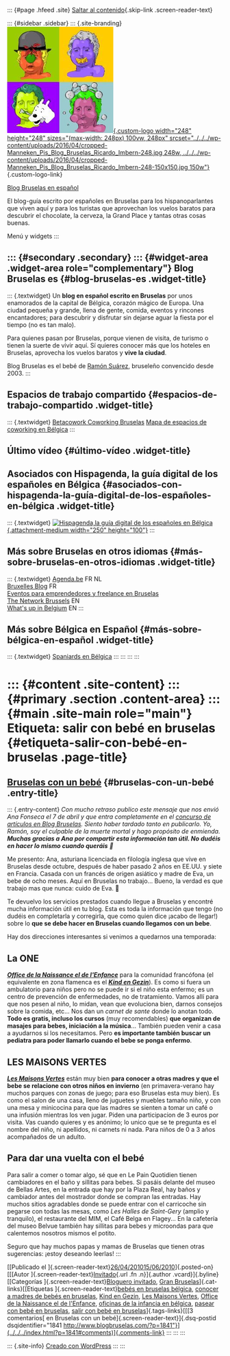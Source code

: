 ::: {#page .hfeed .site}
[Saltar al contenido](index.html#content){.skip-link
.screen-reader-text}

::: {#sidebar .sidebar}
::: {.site-branding}
[![](../../../wp-content/uploads/2016/04/cropped-Manneken_Pis_Blog_Bruselas_Ricardo_Imbern-248.jpg){.custom-logo
width="248" height="248" sizes="(max-width: 248px) 100vw, 248px"
srcset="../../../wp-content/uploads/2016/04/cropped-Manneken_Pis_Blog_Bruselas_Ricardo_Imbern-248.jpg 248w, ../../../wp-content/uploads/2016/04/cropped-Manneken_Pis_Blog_Bruselas_Ricardo_Imbern-248-150x150.jpg 150w"}](../../../index.html){.custom-logo-link}

[Blog Bruselas en español](../../../index.html)

El blog-guía escrito por españoles en Bruselas para los hispanoparlantes
que viven aquí y para los turistas que aprovechan los vuelos baratos
para descubrir el chocolate, la cerveza, la Grand Place y tantas otras
cosas buenas.

Menú y widgets
:::

::: {#secondary .secondary}
::: {#widget-area .widget-area role="complementary"}
Blog Bruselas es {#blog-bruselas-es .widget-title}
----------------

::: {.textwidget}
Un **blog en español escrito en Bruselas** por unos enamorados de la
capital de Bélgica, corazón mágico de Europa. Una ciudad pequeña y
grande, llena de gente, comida, eventos y rincones encantadores; para
descubrir y disfrutar sin dejarse aguar la fiesta por el tiempo (no es
tan malo).

Para quienes pasan por Bruselas, porque vienen de visita, de turismo o
tienen la suerte de vivir aquí. Sí quieres conocer más que los hoteles
en Bruselas, aprovecha los vuelos baratos y **vive la ciudad**.

Blog Bruselas es el bebé de [Ramón Suárez](http://www.ramonsuarez.com),
bruseleño convencido desde 2003.
:::

Espacios de trabajo compartido {#espacios-de-trabajo-compartido .widget-title}
------------------------------

::: {.textwidget}
[Betacowork Coworking Bruselas](http://www.betacowork.com) [Mapa de
espacios de coworking en Bélgica](http://coworkingbelgium.com)
:::

Último vídeo {#último-vídeo .widget-title}
------------

Asociados con Hispagenda, la guía digital de los españoles en Bélgica {#asociados-con-hispagenda-la-guía-digital-de-los-españoles-en-bélgica .widget-title}
---------------------------------------------------------------------

::: {.textwidget}
[![Hispagenda,la guía digital de los españoles en
Bélgica](../../../wp-content/uploads/2010/04/Hispagenda-250px.gif "Hispagenda, la guía digital de los españoles en Bélgica"){.attachment-medium
width="250" height="100"}](http://www.hispagenda.com)
:::

Más sobre Bruselas en otros idiomas {#más-sobre-bruselas-en-otros-idiomas .widget-title}
-----------------------------------

::: {.textwidget}
[Agenda.be](http://www.agenda.be) FR NL\
[Bruxelles Blog](http://www.bxlblog.be/) FR\
[Eventos para emprendedores y freelance en
Bruselas](http://www.betacowork.com/events/)\
[The Network
Brussels](http://groups.yahoo.com/group/TheNetworkBrussels/) EN\
[What\'s up in Belgium](http://www.whatsupin.be/) EN
:::

Más sobre Bélgica en Español {#más-sobre-bélgica-en-español .widget-title}
----------------------------

::: {.textwidget}
[Spaniards en Bélgica](http://www.spaniards.es/paises/belgica)
:::
:::
:::
:::

::: {#content .site-content}
::: {#primary .section .content-area}
::: {#main .site-main role="main"}
Etiqueta: salir con bebé en bruselas {#etiqueta-salir-con-bebé-en-bruselas .page-title}
====================================

[Bruselas con un bebé](../../../index.html?p=1841) {#bruselas-con-un-bebé .entry-title}
--------------------------------------------------

::: {.entry-content}
*Con mucho retraso publico este mensaje que nos envió Ana Fonseca el 7
de abril y que entra completamente en el [concurso de artículos en Blog
Bruselas](http://www.blogbruselas.com/2010/03/concurso-tuxdroid-escribe-y-gana.html "Colabora con Blog Bruselas y gana un Tux Droid").
Siento haber tardado tanto en publicarlo. Yo, Ramón, soy el culpable de
la muerte mortal y hago propósito de enmienda. **Muchas gracias a Ana
por compartir esta información tan útil. No dudéis en hacer lo mismo
cuando queráis** 🙂*

Me presento: Ana, asturiana licenciada en filología inglesa que vive en
Bruselas desde octubre, después de haber pasado 2 años en EE.UU. y siete
en Francia. Casada con un francés de origen asiático y madre de Eva, un
bebe de ocho meses. Aquí en Bruselas no trabajo... Bueno, la verdad es
que trabajo mas que nunca: cuido de Eva. 🙂

Te devuelvo los servicios prestados cuando llegue a Bruselas y encontré
mucha información útil en tu blog. Esta es toda la información que tengo
(no dudéis en completarla y corregirla, que como quien dice ¡acabo de
llegar!) sobre lo **que se debe hacer en Bruselas cuando llegamos con un
bebe**.

Hay dos direcciones interesantes si venimos a quedarnos una temporada:

La ONE
------

**[*Office de la Naissance el de
l'Enfance*](http://www.one.be/ "Oficina de la infancia de la comunidad francófona de Bélgica")**
para la comunidad francófona (el equivalente en zona flamenca es el
**[*Kind en
Gezin*](http://www.kindengezin.be "Oficina de la infancia de la comunidad flamenca de bélgica")**).
Es como si fuera un ambulatorio para niños pero no se puede ir si el
niño esta enfermo; es un centro de prevención de enfermedades, no de
tratamiento. Vamos allí para que nos pesen al niño, lo midan, vean que
evoluciona bien, darnos consejos sobre la comida, etc... Nos dan un
*carnet de sante* donde lo anotan todo. **Todo es gratis, incluso los
cursos** (muy recomendables) **que organizan de masajes para bebes,
iniciación a la música**... También pueden venir a casa a ayudarnos si
los necesitamos. Pero **es importante también buscar un pediatra para
poder llamarlo cuando el bebe se ponga enfermo**.

LES MAISONS VERTES
------------------

**[*Les Maisons
Vertes*](http://lesmaisonsvertes.be/ "Conoce a otras madres de bebés en Bruselas: Les Maisons Vertes")**
están muy bien **para conocer a otras madres y que el bebe se relacione
con otros niños en invierno** (en primavera-verano hay muchos parques
con zonas de juego; para eso Bruselas esta muy bien). Es como el salon
de una casa, lleno de juguetes y muebles tamaño niño, y con una mesa y
minicocina para que las madres se sienten a tomar un café o una infusión
mientras los ven jugar. Piden una participacion de 3 euros por visita.
Vas cuando quieres y es anónimo; lo unico que se te pregunta es el
nombre del niño, ni apellidos, ni carnets ni nada. Para niños de 0 a 3
años acompañados de un adulto.

Para dar una vuelta con el bebé
-------------------------------

Para salir a comer o tomar algo, sé que en Le Pain Quotidien tienen
cambiadores en el baño y sillitas para bebes. Si pasáis delante del
museo de Bellas Artes, en la entrada que hay por la Plaza Real, hay
baños y cambiador antes del mostrador donde se compran las entradas. Hay
muchos sitios agradables donde se puede entrar con el carricoche sin
pegarse con todas las mesas, como *Les Halles de Saint-Gery* (amplio y
tranquilo), el restaurante del MIM, el Café Belga en Flagey... En la
cafetería del museo Belvue también hay sillitas para bebes y microondas
para que calentemos nosotros mismos el potito.

Seguro que hay muchos papas y mamas de Bruselas que tienen otras
sugerencias: ¡estoy deseando leerlas!
:::

[[Publicado el
]{.screen-reader-text}[26/04/201015/06/2010](../../../index.html?p=1841)]{.posted-on}[[[Autor
]{.screen-reader-text}[Invitado](../../author/invitado/index.html){.url
.fn .n}]{.author .vcard}]{.byline}[[Categorías
]{.screen-reader-text}[Bloguero
invitado](../../category/bloguero-invitado/index.html), [Gran
Bruselas](../../category/gran-bruselas/index.html)]{.cat-links}[[Etiquetas
]{.screen-reader-text}[bebés en bruselas
bélgica](../bebes-en-bruselas-belgica/index.html), [conocer a madres de
bebés en bruselas](../conocer-a-madres-de-bebes-en-bruselas/index.html),
[Kind en Gezin](../kind-en-gezin/index.html), [Les Maisons
Vertes](../les-maisons-vertes/index.html), [Office de la Naissance el de
l\'Enfance](../office-de-la-naissance-el-de-lenfance/index.html),
[oficinas de la infancia en
bélgica](../oficinas-de-la-infancia-en-belgica/index.html), [pasear con
bebé en bruselas](../pasear-con-bebe-en-bruselas/index.html), [salir con
bebé en bruselas](index.html)]{.tags-links}[[[3 comentarios[ en Bruselas
con un bebé]{.screen-reader-text}]{.dsq-postid
dsqidentifier="1841 http://www.blogbruselas.com/?p=1841"}](../../../index.html?p=1841#comments)]{.comments-link}
:::
:::
:::

::: {.site-info}
[Creado con WordPress](https://es.wordpress.org/)
:::
:::
